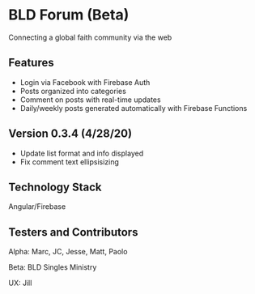 # BLD Forum (Beta)

Connecting a global faith community via the web

## Features

- Login via Facebook with Firebase Auth
- Posts organized into categories
- Comment on posts with real-time updates
- Daily/weekly posts generated automatically with Firebase Functions

## Version 0.3.4 (4/28/20)

- Update list format and info displayed
- Fix comment text ellipsisizing

## Technology Stack

Angular/Firebase

## Testers and Contributors

Alpha: Marc, JC, Jesse, Matt, Paolo

Beta: BLD Singles Ministry

UX: Jill
